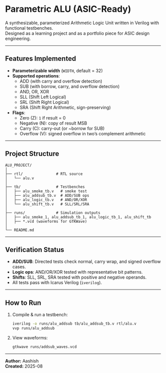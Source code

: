# Parametric ALU (ASIC-Ready)

A synthesizable, parameterized Arithmetic Logic Unit written in Verilog with functional testbenches.  
Designed as a learning project and as a portfolio piece for ASIC design engineering.

---

## Features Implemented
- **Parameterizable width** (`WIDTH`, default = 32)
- **Supported operations**:
  - ADD (with carry and overflow detection)
  - SUB (with borrow, carry, and overflow detection)
  - AND, OR, XOR
  - SLL (Shift Left Logical)
  - SRL (Shift Right Logical)
  - SRA (Shift Right Arithmetic, sign-preserving)
- **Flags**:
  - Zero (Z): `1` if result = 0
  - Negative (N): copy of result MSB
  - Carry (C): carry-out (or ~borrow for SUB)
  - Overflow (V): signed overflow in two’s complement arithmetic

---

## Project Structure
```
ALU_PROJECT/
│
├── rtl/               # RTL source
│   └── alu.v
│
├── tb/                # Testbenches
│   ├── alu_smoke_tb.v   # smoke test
│   ├── alu_addsub_tb.v  # ADD/SUB ops
│   ├── alu_logic_tb.v   # AND/OR/XOR
│   └── alu_shift_tb.v   # SLL/SRL/SRA
│
├── runs/              # Simulation outputs
│   ├── alu_smoke_1, alu_addsub_tb_1, alu_logic_tb_1, alu_shift_tb
│   ├── *.vcd (waveforms for GTKWave)
│
└── README.md
```

---

## Verification Status
- **ADD/SUB**: Directed tests check normal, carry wrap, and signed overflow cases.  
- **Logic ops**: AND/OR/XOR tested with representative bit patterns.  
- **Shifts**: SLL, SRL, SRA tested with positive and negative operands.  
- All tests pass with Icarus Verilog (`iverilog`).

---

## How to Run
1. Compile & run a testbench:
   ```bash
   iverilog -o runs/alu_addsub tb/alu_addsub_tb.v rtl/alu.v
   vvp runs/alu_addsub
   ```
2. View waveforms:
   ```bash
   gtkwave runs/addsub_waves.vcd
   ```


---

**Author:** Aashish  
**Created:** 2025-08  
